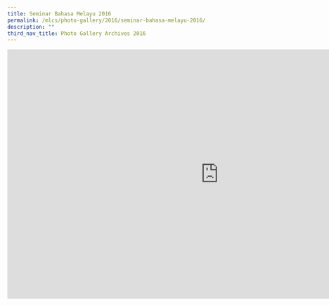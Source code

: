 ```yaml
---
title: Seminar Bahasa Melayu 2016
permalink: /mlcs/photo-gallery/2016/seminar-bahasa-melayu-2016/
description: ""
third_nav_title: Photo Gallery Archives 2016
---
```

<iframe allowfullscreen="true" height="569" width="960" frameborder="0" src="https://docs.google.com/presentation/d/e/2PACX-1vQYBiqLzo2DMnsnPXdALpABe8bdY5LZS91Udrzu2r0MF4mc97izoZJcxYex3-GYgSqfC_RGn3pSYSIj/embed?start=true&amp;loop=true&amp;delayms=5000"></iframe>